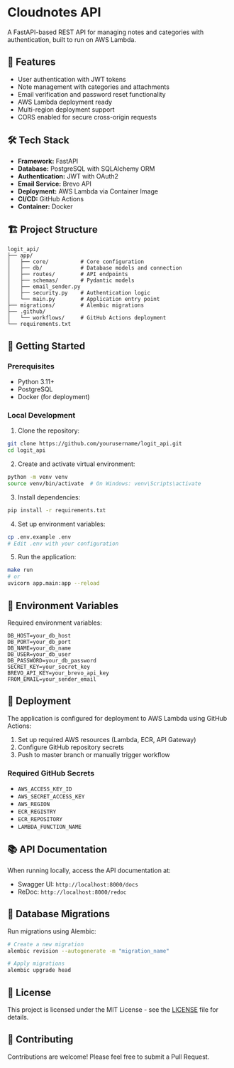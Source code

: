 # Cloudnotes API

A FastAPI-based REST API for managing notes and categories with authentication, built to run on AWS Lambda.

## 🚀 Features

- User authentication with JWT tokens
- Note management with categories and attachments
- Email verification and password reset functionality
- AWS Lambda deployment ready
- Multi-region deployment support
- CORS enabled for secure cross-origin requests

## 🛠 Tech Stack

- **Framework:** FastAPI
- **Database:** PostgreSQL with SQLAlchemy ORM
- **Authentication:** JWT with OAuth2
- **Email Service:** Brevo API
- **Deployment:** AWS Lambda via Container Image
- **CI/CD:** GitHub Actions
- **Container:** Docker

## 🏗 Project Structure

```
logit_api/
├── app/
│   ├── core/          # Core configuration
│   ├── db/            # Database models and connection
│   ├── routes/        # API endpoints
│   ├── schemas/       # Pydantic models
│   ├── email_sender.py
│   ├── security.py    # Authentication logic
│   └── main.py        # Application entry point
├── migrations/        # Alembic migrations
├── .github/
│   └── workflows/     # GitHub Actions deployment
└── requirements.txt
```

## 🚀 Getting Started

### Prerequisites

- Python 3.11+
- PostgreSQL
- Docker (for deployment)

### Local Development

1. Clone the repository:
```bash
git clone https://github.com/yourusername/logit_api.git
cd logit_api
```

2. Create and activate virtual environment:
```bash
python -m venv venv
source venv/bin/activate  # On Windows: venv\Scripts\activate
```

3. Install dependencies:
```bash
pip install -r requirements.txt
```

4. Set up environment variables:
```bash
cp .env.example .env
# Edit .env with your configuration
```

5. Run the application:
```bash
make run
# or
uvicorn app.main:app --reload
```

## 📝 Environment Variables

Required environment variables:

```
DB_HOST=your_db_host
DB_PORT=your_db_port
DB_NAME=your_db_name
DB_USER=your_db_user
DB_PASSWORD=your_db_password
SECRET_KEY=your_secret_key
BREVO_API_KEY=your_brevo_api_key
FROM_EMAIL=your_sender_email
```

## 🚢 Deployment

The application is configured for deployment to AWS Lambda using GitHub Actions:

1. Set up required AWS resources (Lambda, ECR, API Gateway)
2. Configure GitHub repository secrets
3. Push to master branch or manually trigger workflow

### Required GitHub Secrets

- `AWS_ACCESS_KEY_ID`
- `AWS_SECRET_ACCESS_KEY`
- `AWS_REGION`
- `ECR_REGISTRY`
- `ECR_REPOSITORY`
- `LAMBDA_FUNCTION_NAME`

## 📚 API Documentation

When running locally, access the API documentation at:
- Swagger UI: `http://localhost:8000/docs`
- ReDoc: `http://localhost:8000/redoc`

## 🔄 Database Migrations

Run migrations using Alembic:

```bash
# Create a new migration
alembic revision --autogenerate -m "migration_name"

# Apply migrations
alembic upgrade head
```

## 📄 License

This project is licensed under the MIT License - see the [LICENSE](LICENSE) file for details.

## 🤝 Contributing

Contributions are welcome! Please feel free to submit a Pull Request.